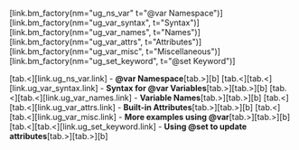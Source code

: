 [link.bm_factory(nm="ug_ns_var" t="@var Namespace")]
[link.bm_factory(nm="ug_var_syntax", t="Syntax")]
[link.bm_factory(nm="ug_var_names", t="Names")]
[link.bm_factory(nm="ug_var_attrs", t="Attributes")]
[link.bm_factory(nm="ug_var_misc", t="Miscellaneous")]
[link.bm_factory(nm="ug_set_keyword", t="@set Keyword")]

[tab.<][link.ug_ns_var.link] - **@var Namespace**[tab.>][b]
[tab.<][tab.<][link.ug_var_syntax.link] - **Syntax for @var Variables**[tab.>][tab.>][b]
[tab.<][tab.<][link.ug_var_names.link] - **Variable Names**[tab.>][tab.>][b]
[tab.<][tab.<][link.ug_var_attrs.link] - **Built-in Attributes**[tab.>][tab.>][b]
[tab.<][tab.<][link.ug_var_misc.link] - **More examples using @var**[tab.>][tab.>][b]
[tab.<][tab.<][link.ug_set_keyword.link] - **Using @set to update attributes**[tab.>][tab.>][b]
